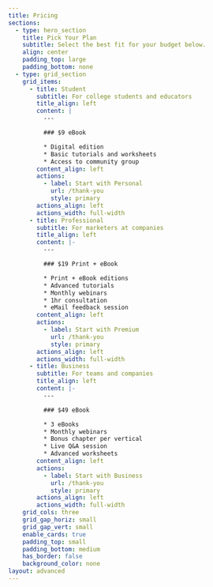 ```yaml
---
title: Pricing
sections:
  - type: hero_section
    title: Pick Your Plan
    subtitle: Select the best fit for your budget below.
    align: center
    padding_top: large
    padding_bottom: none
  - type: grid_section
    grid_items:
      - title: Student
        subtitle: For college students and educators
        title_align: left
        content: |
          ---

          ### $9 eBook

          * Digital edition
          * Basic tutorials and worksheets
          * Access to community group
        content_align: left
        actions:
          - label: Start with Personal
            url: /thank-you
            style: primary
        actions_align: left
        actions_width: full-width
      - title: Professional
        subtitle: For marketers at companies
        title_align: left
        content: |-
          ---

          ### $19 Print + eBook

          * Print + eBook editions
          * Advanced tutorials
          * Monthly webinars
          * 1hr consultation
          * eMail feedback session
        content_align: left
        actions:
          - label: Start with Premium
            url: /thank-you
            style: primary
        actions_align: left
        actions_width: full-width
      - title: Business
        subtitle: For teams and companies
        title_align: left
        content: |-
          ---

          ### $49 eBook

          * 3 eBooks
          * Monthly webinars
          * Bonus chapter per vertical
          * Live Q&A session
          * Advanced worksheets
        content_align: left
        actions:
          - label: Start with Business
            url: /thank-you
            style: primary
        actions_align: left
        actions_width: full-width
    grid_cols: three
    grid_gap_horiz: small
    grid_gap_vert: small
    enable_cards: true
    padding_top: small
    padding_bottom: medium
    has_border: false
    background_color: none
layout: advanced
---
```

